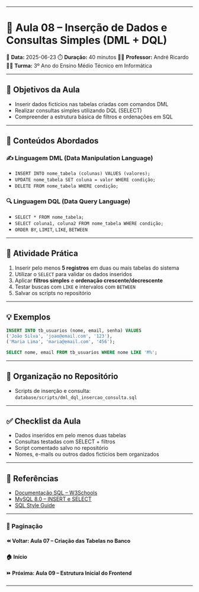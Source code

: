 ------

# 🧠 Aula 08 – Inserção de Dados e Consultas Simples (DML + DQL)

📅 **Data:** 2025-06-23
 ⏱️ **Duração:** 40 minutos
 👨‍🏫 **Professor:** André Ricardo
 👨‍🎓 **Turma:** 3º Ano do Ensino Médio Técnico em Informática

------

## 🎯 Objetivos da Aula

- Inserir dados fictícios nas tabelas criadas com comandos DML
- Realizar consultas simples utilizando DQL (SELECT)
- Compreender a estrutura básica de filtros e ordenações em SQL

------

## 🧩 Conteúdos Abordados

### ✍️ Linguagem DML (Data Manipulation Language)

- `INSERT INTO nome_tabela (colunas) VALUES (valores);`
- `UPDATE nome_tabela SET coluna = valor WHERE condição;`
- `DELETE FROM nome_tabela WHERE condição;`

### 🔍 Linguagem DQL (Data Query Language)

- `SELECT * FROM nome_tabela;`
- `SELECT coluna1, coluna2 FROM nome_tabela WHERE condição;`
- `ORDER BY`, `LIMIT`, `LIKE`, `BETWEEN`

------

## 📝 Atividade Prática

1. Inserir pelo menos **5 registros** em duas ou mais tabelas do sistema
2. Utilizar o `SELECT` para validar os dados inseridos
3. Aplicar **filtros simples** e **ordenação crescente/decrescente**
4. Testar buscas com `LIKE` e intervalos com `BETWEEN`
5. Salvar os scripts no repositório

------

## 💡 Exemplos

```sql
INSERT INTO tb_usuarios (nome, email, senha) VALUES
('João Silva', 'joao@email.com', '123'),
('Maria Lima', 'maria@email.com', '456');

SELECT nome, email FROM tb_usuarios WHERE nome LIKE 'M%';
```

------

## 📂 Organização no Repositório

- Scripts de inserção e consulta:
   `database/scripts/dml_dql_insercao_consulta.sql`

------

## ✅ Checklist da Aula

-  Dados inseridos em pelo menos duas tabelas
-  Consultas testadas com SELECT + filtros
-  Script comentado salvo no repositório
-  Nomes, e-mails ou outros dados fictícios bem organizados

------

## 📎 Referências

- [Documentação SQL – W3Schools](https://www.w3schools.com/sql/)
- [MySQL 8.0 – INSERT e SELECT](https://dev.mysql.com/doc/refman/8.0/en/insert.html)
- [SQL Style Guide](https://www.sqlstyle.guide/)

------

### 🔗 Paginação

#### ⏪ Voltar: Aula 07 – Criação das Tabelas no Banco

#### 🏠 Início

#### ⏩ Próxima: Aula 09 – Estrutura Inicial do Frontend

------